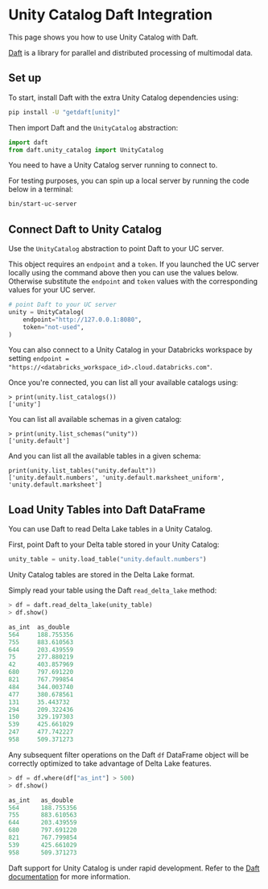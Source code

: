 # Unity Catalog Daft Integration

This page shows you how to use Unity Catalog with Daft.

[Daft](https://getdaft.io/) is a library for parallel and distributed processing of multimodal data.

## Set up

To start, install Daft with the extra Unity Catalog dependencies using:

```sh
pip install -U "getdaft[unity]"
```

Then import Daft and the `UnityCatalog` abstraction:

```python
import daft
from daft.unity_catalog import UnityCatalog
```

You need to have a Unity Catalog server running to connect to.

For testing purposes, you can spin up a local server by running the code below in a terminal:

```sh
bin/start-uc-server
```

## Connect Daft to Unity Catalog

Use the `UnityCatalog` abstraction to point Daft to your UC server.

This object requires an `endpoint` and a `token`. If you launched the UC server locally using the command above then you can use the values below. Otherwise substitute the `endpoint` and `token` values with the corresponding values for your UC server.

```python
# point Daft to your UC server
unity = UnityCatalog(
    endpoint="http://127.0.0.1:8080",
    token="not-used",
)
```

You can also connect to a Unity Catalog in your Databricks workspace by setting `endpoint = "https://<databricks_workspace_id>.cloud.databricks.com"`.

Once you're connected, you can list all your available catalogs using:

```
> print(unity.list_catalogs())
['unity']
```

You can list all available schemas in a given catalog:

```
> print(unity.list_schemas("unity"))
['unity.default']
```

And you can list all the available tables in a given schema:

```
print(unity.list_tables("unity.default"))
['unity.default.numbers', 'unity.default.marksheet_uniform', 'unity.default.marksheet']
```

## Load Unity Tables into Daft DataFrame

You can use Daft to read Delta Lake tables in a Unity Catalog.

First, point Daft to your Delta table stored in your Unity Catalog:

```python
unity_table = unity.load_table("unity.default.numbers")
```

Unity Catalog tables are stored in the Delta Lake format.

Simply read your table using the Daft `read_delta_lake` method:

```python
> df = daft.read_delta_lake(unity_table)
> df.show()

as_int  as_double
564     188.755356
755     883.610563
644     203.439559
75      277.880219
42      403.857969
680     797.691220
821     767.799854
484     344.003740
477     380.678561
131     35.443732
294     209.322436
150     329.197303
539     425.661029
247     477.742227
958     509.371273
```

Any subsequent filter operations on the Daft `df` DataFrame object will be correctly optimized to take advantage of Delta Lake features.

```python
> df = df.where(df["as_int"] > 500)
> df.show()

as_int   as_double
564      188.755356
755      883.610563
644      203.439559
680      797.691220
821      767.799854
539      425.661029
958      509.371273
```

Daft support for Unity Catalog is under rapid development. Refer to the [Daft documentation](https://www.getdaft.io/projects/docs/en/latest/user_guide/integrations/unity-catalog.html) for more information.
